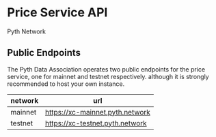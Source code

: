 # Price Service API

Pyth Network

## Public Endpoints

The Pyth Data Association operates two public endpoints for the price service, one for mainnet and testnet respectively.
although it is strongly recommended to host your own instance.


| network | url                             |
| ------- | ------------------------------- |
| mainnet | https://xc-mainnet.pyth.network |
| testnet | https://xc-testnet.pyth.network |
